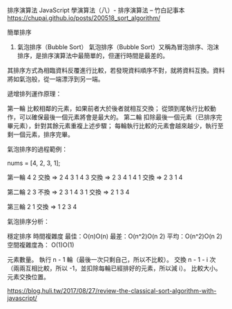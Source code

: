 排序演算法
JavaScript 學演算法（八）- 排序演算法 – 竹白記事本
https://chupai.github.io/posts/200518_sort_algorithm/

簡單排序
1. 氣泡排序（Bubble Sort）
氣泡排序（Bubble Sort）又稱為冒泡排序、泡沫排序，是排序演算法中最簡單的，但運行時間是最差的。

其排序方式為相臨資料反覆進行比較，若發現資料順序不對，就將資料互換。資料將如氣泡般，從一端漂浮到另一端。

遞增排列運作原理：

第一輪
比較相鄰的元素，如果前者大於後者就相互交換；
從頭到尾執行比較動作，可以確保最後一個元素將會是最大的。
第二輪
扣除最後一個元素（已排序完畢元素），針對其餘元素重複上述步驟；
每輪執行比較的元素會越來越少，執行至剩一個元素，排序完畢。

氣泡排序的過程範例：

nums = [4, 2, 3, 1];

第一輪
4 2 交換 => 2 4 3 1
4 3 交換 => 2 3 4 1
4 1 交換 => 2 3 1 4

第二輪
2 3 不換 => 2 3 1 4
3 1 交換 => 2 1 3 4

第三輪
2 1 交換 => 1 2 3 4

氣泡排序分析：

穩定排序
時間複雜度
最佳：O(n)O(n)
最差：O(n^2)O(n 2)
平均：O(n^2)O(n 2)
空間複雜度為： O(1)O(1)

元素數量。
執行 n - 1 輪（最後一次只剩自己，所以不比較）。
交換 n - 1 - i 次（兩兩互相比較，所以 -1，並扣除每輪已經排好的元素，所以減 i）。
比較大小。
元素交換位置。

https://blog.huli.tw/2017/08/27/review-the-classical-sort-algorithm-with-javascript/
